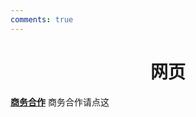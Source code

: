 ```yaml
---
comments: true
---
```


# <center>网页</center>  

**[商务合作](https://sdnuroboticsailab.github.io/commercial/commercial)** 商务合作请点这
